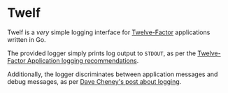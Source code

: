 # Twelf

Twelf is a *very* simple logging interface for [Twelve-Factor](http://12factor.net/)
applications written in Go.

The provided logger simply prints log output to `STDOUT`, as per the
[Twelve-Factor Application logging recommendations](http://12factor.net/logs).

Additionally, the logger discriminates between application messages and debug
messages, as per [Dave Cheney's post about logging](https://dave.cheney.net/2015/11/05/lets-talk-about-logging).
